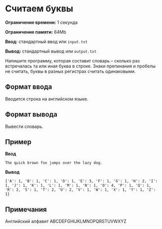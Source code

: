 # Считаем буквы

**Ограничение времени:** 1 секунда

**Ограничение памяти:** 64Mb

**Ввод:** стандартный ввод или `input.txt`

**Вывод:** стандартный вывод или `output.txt`

Напишите программу, которая составит словарь – сколько раз встречалась та или иная буква в строке. Знаки препинания и пробелы не считать, буквы в разных регистрах считать одинаковыми.

## Формат ввода

Вводится строка на английском языке.

## Формат вывода

Вывести словарь.

## Пример

**Ввод**
```
The quick brown fox jumps over the lazy dog.
```

**Вывод**
```
{'A': 1, 'B': 1, 'C': 1, 'D': 1, 'E': 3, 'F': 1, 'G': 1, 'H': 2, 'I': 1, 'J': 1, 'K': 1, 'L': 1, 'M': 1, 'N': 1, 'O': 4, 'P': 1, 'Q': 1, 'R': 2, 'S': 1, 'T': 2, 'U': 2, 'V': 1, 'W': 1, 'X': 1, 'Y': 1, 'Z': 1}
```

## Примечания

Английский алфавит ABCDEFGHIJKLMNOPQRSTUVWXYZ